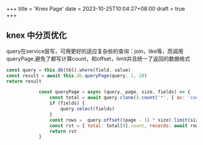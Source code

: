 +++
title = 'Knex Page'
date = 2023-10-25T10:04:27+08:00
draft = true
+++
## knex 中分页优化

query在service层写，可用更好的适应复杂些的查询：join，like等，而调用queryPage,避免了都写计算count，和offset，limit并且统一了返回的数据格式

```javascript
const query = this.db(tbl).where(field, value)
const result = await this.db.queryPage(query, 1, 20)
return result
```

```javascript
            const queryPage = async (query, page, size, fields) => {
                const total = await query.clone().count('*', { as: 'count' })
                if (fields) {
                    query.select(fields)
                }
                const rows =  query.offset((page - 1) * size).limit(size)
                const rst = { total: total[0].count, records: await rows, current: page.page, size: page.size }
                return rst
            }
```